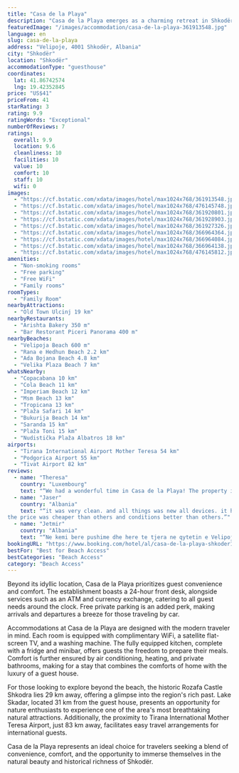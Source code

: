 ```yaml
---
title: "Casa de la Playa"
description: "Casa de la Playa emerges as a charming retreat in Shkodër, positioned just a short 700 meters stroll from the pristine Velipoja Beach and a mere 2."
featuredImage: "/images/accommodation/casa-de-la-playa-361913548.jpg"
language: en
slug: casa-de-la-playa
address: "Velipoje, 4001 Shkodër, Albania"
city: "Shkodër"
location: "Shkodër"
accommodationType: "guesthouse"
coordinates:
  lat: 41.86742574
  lng: 19.42352845
price: "US$41"
priceFrom: 41
starRating: 3
rating: 9.9
ratingWords: "Exceptional"
numberOfReviews: 7
ratings:
  overall: 9.9
  location: 9.6
  cleanliness: 10
  facilities: 10
  value: 10
  comfort: 10
  staff: 10
  wifi: 0
images:
  - "https://cf.bstatic.com/xdata/images/hotel/max1024x768/361913548.jpg?k=59b0a0103c63355945f2ce82794a847d0d7307b0a396a7fa656235d7ca101b04&o=&hp=1"
  - "https://cf.bstatic.com/xdata/images/hotel/max1024x768/476145748.jpg?k=11ebf4a0f28e91b66336dce48a9863eafe223b9c5120ee708ced37dae3a2afb4&o=&hp=1"
  - "https://cf.bstatic.com/xdata/images/hotel/max1024x768/361920801.jpg?k=460254626413fc2d252809fd6e5d08f5f733a4643de60f1d5738863811f87eee&o=&hp=1"
  - "https://cf.bstatic.com/xdata/images/hotel/max1024x768/361928903.jpg?k=8a26ba8ef7a8663eebf3f9a3f3393b7d561923fcdd5893ab9d8b6c49d0d80a6d&o=&hp=1"
  - "https://cf.bstatic.com/xdata/images/hotel/max1024x768/361927326.jpg?k=759b06ae91eb98d58afb5c215f71a3814902bbec9a70c81f5cf5f2e58d7541f5&o=&hp=1"
  - "https://cf.bstatic.com/xdata/images/hotel/max1024x768/366964364.jpg?k=ad9d84a2fda2631ec86d025b31a71e91e0770f51e799d4bca9bc1bedc9665ecf&o=&hp=1"
  - "https://cf.bstatic.com/xdata/images/hotel/max1024x768/366964084.jpg?k=404ed6780183e6f0046feb5900b9fa9f6041e6037aa8ce1d90c731f88beeeec3&o=&hp=1"
  - "https://cf.bstatic.com/xdata/images/hotel/max1024x768/366964138.jpg?k=697ccedf31c5e3107d60d75ae5fb93153f8d3f9134d2d74816b078bff5a57e61&o=&hp=1"
  - "https://cf.bstatic.com/xdata/images/hotel/max1024x768/476145812.jpg?k=3c66e5d08ce997eeb1b128c1a20c82eb6cba5c16c578d5b12745a80aa89d8a6b&o=&hp=1"
amenities:
  - "Non-smoking rooms"
  - "Free parking"
  - "Free WiFi"
  - "Family rooms"
roomTypes:
  - "Family Room"
nearbyAttractions:
  - "Old Town Ulcinj 19 km"
nearbyRestaurants:
  - "Arishta Bakery 350 m"
  - "Bar Restorant Piceri Panorama 400 m"
nearbyBeaches:
  - "Velipoja Beach 600 m"
  - "Rana e Hedhun Beach 2.2 km"
  - "Ada Bojana Beach 4.8 km"
  - "Velika Plaza Beach 7 km"
whatsNearby:
  - "Copacabana 10 km"
  - "Cola Beach 11 km"
  - "Imperiam Beach 12 km"
  - "Msm Beach 13 km"
  - "Tropicana 13 km"
  - "Plaža Safari 14 km"
  - "Bukurija Beach 14 km"
  - "Saranda 15 km"
  - "Plaža Toni 15 km"
  - "Nudistička Plaža Albatros 18 km"
airports:
  - "Tirana International Airport Mother Teresa 54 km"
  - "Podgorica Airport 55 km"
  - "Tivat Airport 82 km"
reviews:
  - name: "Theresa"
    country: "Luxembourg"
    text: "“We had a wonderful time in Casa de la Playa! The property is in a quiet corner, but still not far from the beach and all the restaurants, and - bonus - there is a supermarket just at the corner as well as parking just before the house. The host...”"
  - name: "Jaser"
    country: "Albania"
    text: "“it was very clean. and all things was new all devices. it had a great big space for 4 persons. and it has private parking and wifi as well.
the price was cheaper than others and conditions better than others.”"
  - name: "Jetmir"
    country: "Albania"
    text: "“Ne kemi bere pushime dhe here te tjera ne qytetin e Velipojes, por kushtet qe kishim tek apartamenti kete vit nuk i kemi hasur ne asnje vend tjeter.”"
bookingURL: "https://www.booking.com/hotel/al/casa-de-la-playa-shkoder1.en-gb.html?aid=8035640"
bestFor: "Best for Beach Access"
bestCategories: "Beach Access"
category: "Beach Access"
---
```


Beyond its idyllic location, Casa de la Playa prioritizes guest convenience and comfort. The establishment boasts a 24-hour front desk, alongside services such as an ATM and currency exchange, catering to all guest needs around the clock. Free private parking is an added perk, making arrivals and departures a breeze for those traveling by car.

Accommodations at Casa de la Playa are designed with the modern traveler in mind. Each room is equipped with complimentary WiFi, a satellite flat-screen TV, and a washing machine. The fully equipped kitchen, complete with a fridge and minibar, offers guests the freedom to prepare their meals. Comfort is further ensured by air conditioning, heating, and private bathrooms, making for a stay that combines the comforts of home with the luxury of a guest house.

For those looking to explore beyond the beach, the historic Rozafa Castle Shkodra lies 29 km away, offering a glimpse into the region's rich past. Lake Skadar, located 31 km from the guest house, presents an opportunity for nature enthusiasts to experience one of the area's most breathtaking natural attractions. Additionally, the proximity to Tirana International Mother Teresa Airport, just 83 km away, facilitates easy travel arrangements for international guests.

Casa de la Playa represents an ideal choice for travelers seeking a blend of convenience, comfort, and the opportunity to immerse themselves in the natural beauty and historical richness of Shkodër.